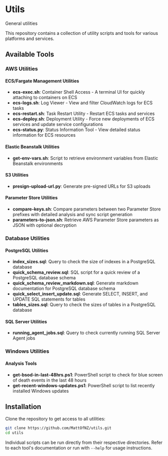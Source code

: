 # Utils

General utilities

This repository contains a collection of utility scripts and tools for various platforms and services.

## Available Tools

### AWS Utilities

#### ECS/Fargate Management Utilities
- **ecs-exec.sh**: Container Shell Access - A terminal UI for quickly attaching to containers on ECS
- **ecs-logs.sh**: Log Viewer - View and filter CloudWatch logs for ECS tasks
- **ecs-restart.sh**: Task Restart Utility - Restart ECS tasks and services
- **ecs-deploy.sh**: Deployment Utility - Force new deployments of ECS services and update service configurations
- **ecs-status.py**: Status Information Tool - View detailed status information for ECS resources

#### Elastic Beanstalk Utilities
- **get-env-vars.sh**: Script to retrieve environment variables from Elastic Beanstalk environments

#### S3 Utilities
- **presign-upload-url.py**: Generate pre-signed URLs for S3 uploads

#### Parameter Store Utilities
- **compare-keys.sh**: Compare parameters between two Parameter Store prefixes with detailed analysis and sync script generation
- **parameters-to-json.sh**: Retrieve AWS Parameter Store parameters as JSON with optional decryption

### Database Utilities

#### PostgreSQL Utilities
- **index_sizes.sql**: Query to check the size of indexes in a PostgreSQL database
- **quick_schema_review.sql**: SQL script for a quick review of a PostgreSQL database schema
- **quick_schema_review_markdown.sql**: Generate markdown documentation for PostgreSQL database schema
- **quick_select_insert_update.sql**: Generate SELECT, INSERT, and UPDATE SQL statements for tables
- **tables_sizes.sql**: Query to check the sizes of tables in a PostgreSQL database

#### SQL Server Utilities
- **running_agent_jobs.sql**: Query to check currently running SQL Server Agent jobs

### Windows Utilities

#### Analysis Tools
- **get-bsod-in-last-48hrs.ps1**: PowerShell script to check for blue screen of death events in the last 48 hours
- **get-recent-windows-updates.ps1**: PowerShell script to list recently installed Windows updates

## Installation

Clone the repository to get access to all utilities:

```bash
git clone https://github.com/MattOfNZ/utils.git
cd utils
```

Individual scripts can be run directly from their respective directories. Refer to each tool's documentation or run with `--help` for usage instructions.